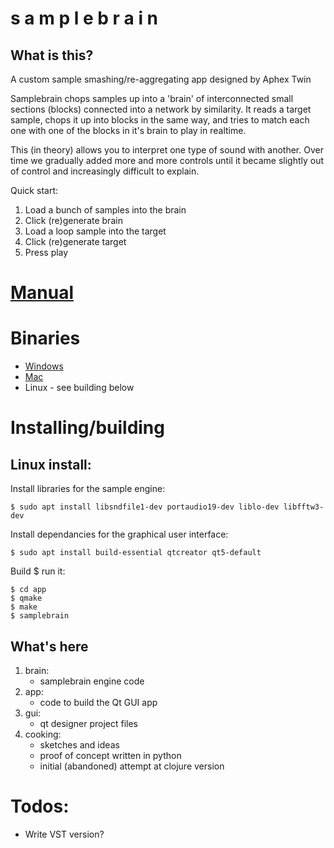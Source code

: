 # s a m p l e   b r a i n

## What is this?

A custom sample smashing/re-aggregating app designed by Aphex Twin

Samplebrain chops samples up into a 'brain' of interconnected small
sections (blocks) connected into a network by similarity. It reads a
target sample, chops it up into blocks in the same way, and tries to
match each one with one of the blocks in it's brain to play in
realtime.

This (in theory) allows you to interpret one type of sound with
another. Over time we gradually added more and more controls until it
became slightly out of control and increasingly difficult to explain.

Quick start:

1. Load a bunch of samples into the brain
2. Click (re)generate brain
3. Load a loop sample into the target
4. Click (re)generate target
5. Press play

# [Manual](docs/manual.md)
    
# Binaries

* [Windows]()
* [Mac]()
* Linux - see building below
        
# Installing/building
     
## Linux install:

Install libraries for the sample engine:
    
    $ sudo apt install libsndfile1-dev portaudio19-dev liblo-dev libfftw3-dev

Install dependancies for the graphical user interface:
        
    $ sudo apt install build-essential qtcreator qt5-default

Build $ run it:

    $ cd app
    $ qmake
    $ make
    $ samplebrain
    
## What's here

1. brain:
    * samplebrain engine code
2. app:
    * code to build the Qt GUI app
3. gui:
    * qt designer project files
4. cooking:
    * sketches and ideas
    * proof of concept written in python
    * initial (abandoned) attempt at clojure version 
    
# Todos:

* Write VST version?

